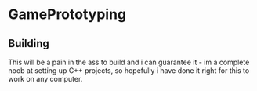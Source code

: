 # GamePrototyping

## Building

This will be a pain in the ass to build and i can guarantee it - im a complete noob at setting up C++ projects, so hopefully i have done it right for this to work on any computer.







